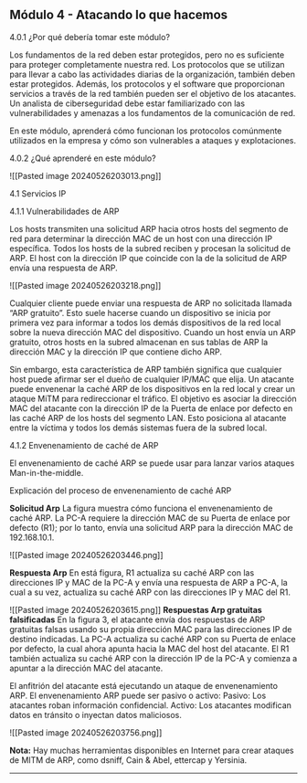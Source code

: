 ## Módulo 4 - Atacando lo que hacemos

4.0.1 ¿Por qué debería tomar este módulo?

Los fundamentos de la red deben estar protegidos, pero no es suficiente para proteger completamente nuestra red. Los protocolos que se utilizan para llevar a cabo las actividades diarias de la organización, también deben estar protegidos. Además, los protocolos y el software que proporcionan servicios a través de la red también pueden ser el objetivo de los atacantes. Un analista de ciberseguridad debe estar familiarizado con las vulnerabilidades y amenazas a los fundamentos de la comunicación de red.

En este módulo, aprenderá cómo funcionan los protocolos comúnmente utilizados en la empresa y cómo son vulnerables a ataques y explotaciones.

4.0.2 ¿Qué aprenderé en este módulo?

![[Pasted image 20240526203013.png]]

4.1 Servicios IP

4.1.1 Vulnerabilidades de ARP

Los hosts transmiten una solicitud ARP hacia otros hosts del segmento de red para determinar la dirección MAC de un host con una dirección IP específica. Todos los hosts de la subred reciben y procesan la solicitud de ARP. El host con la dirección IP que coincide con la de la solicitud de ARP envía una respuesta de ARP.

![[Pasted image 20240526203218.png]]

Cualquier cliente puede enviar una respuesta de ARP no solicitada llamada “ARP gratuito”. Esto suele hacerse cuando un dispositivo se inicia por primera vez para informar a todos los demás dispositivos de la red local sobre la nueva dirección MAC del dispositivo. Cuando un host envía un ARP gratuito, otros hosts en la subred almacenan en sus tablas de ARP la dirección MAC y la dirección IP que contiene dicho ARP.

Sin embargo, esta característica de ARP también significa que cualquier host puede afirmar ser el dueño de cualquier IP/MAC que elija. Un atacante puede envenenar la caché ARP de los dispositivos en la red local y crear un ataque MiTM para redireccionar el tráfico. El objetivo es asociar la dirección MAC del atacante con la dirección IP de la Puerta de enlace por defecto en las caché ARP de los hosts del segmento LAN. Esto posiciona al atacante entre la víctima y todos los demás sistemas fuera de la subred local.

4.1.2 Envenenamiento de caché de ARP

El envenenamiento de caché ARP se puede usar para lanzar varios ataques Man-in-the-middle.

Explicación del proceso de envenenamiento de caché ARP

**Solicitud Arp**
La figura muestra cómo funciona el envenenamiento de caché ARP. La PC-A requiere la dirección MAC de su Puerta de enlace por defecto (R1); por lo tanto, envía una solicitud ARP para la dirección MAC de 192.168.10.1.

![[Pasted image 20240526203446.png]]


**Respuesta Arp**
En está figura, R1 actualiza su caché ARP con las direcciones IP y MAC de la PC-A y envía una respuesta de ARP a PC-A, la cual a su vez, actualiza su caché ARP con las direcciones IP y MAC del R1.

![[Pasted image 20240526203615.png]]
**Respuestas Arp gratuitas falsificadas**
En la figura 3, el atacante envía dos respuestas de ARP gratuitas falsas usando su propia dirección MAC para las direcciones IP de destino indicadas. La PC-A actualiza su caché ARP con su Puerta de enlace por defecto, la cual ahora apunta hacia la MAC del host del atacante. El R1 también actualiza su caché ARP con la dirección IP de la PC-A y comienza a apuntar a la dirección MAC del atacante.

El anfitrión del atacante está ejecutando un ataque de envenenamiento ARP. El envenenamiento ARP puede ser pasivo o activo: Pasivo: Los atacantes roban información confidencial. Activo: Los atacantes modifican datos en tránsito o inyectan datos maliciosos.


![[Pasted image 20240526203756.png]]

**Nota:** Hay muchas herramientas disponibles en Internet para crear ataques de MITM de ARP, como dsniff, Cain & Abel, ettercap y Yersinia.

---


